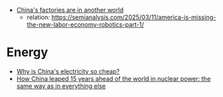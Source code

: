 - [China's factories are in another world](https://youtu.be/8YiaDXGQk7k)
  - relation: https://semianalysis.com/2025/03/11/america-is-missing-the-new-labor-economy-robotics-part-1/

# Energy
- [Why is China's electricity so cheap?](https://youtu.be/2FM933MTnPs)
- [How China leaped 15 years ahead of the world in nuclear power: the same way as in everything else](https://youtu.be/wShNPV-Yjbs)
